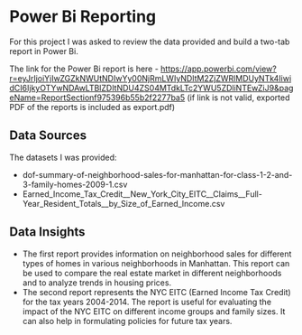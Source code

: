 
# Power Bi Reporting

For this project I was asked to review the data provided and build a two-tab report in Power Bi.

The link for the Power Bi report is here - 
https://app.powerbi.com/view?r=eyJrIjoiYjIwZGZkNWUtNDIwYy00NjRmLWIyNDItM2ZjZWRlMDUyNTk4IiwidCI6IjkyOTYwNDAwLTBlZDItNDU4ZS04MTdkLTc2YWU5ZDliNTEwZiJ9&pageName=ReportSectionf975396b55b2f2277ba5
(if link is not valid, exported PDF of the reports is included as export.pdf)

## Data Sources
The datasets I was provided:
* dof-summary-of-neighborhood-sales-for-manhattan-for-class-1-2-and-3-family-homes-2009-1.csv
* Earned_Income_Tax_Credit__New_York_City_EITC__Claims__Full-Year_Resident_Totals__by_Size_of_Earned_Income.csv

## Data Insights
* The first report provides information on neighborhood sales for different types of homes in various neighborhoods in Manhattan. This report can be used to compare the real estate market in different neighborhoods and to analyze trends in housing prices. 
* The second report represents the NYC EITC (Earned Income Tax Credit) for the tax years 2004-2014. The report is useful for evaluating the impact of the NYC EITC on different income groups and family sizes. It can also help in formulating policies for future tax years. 

